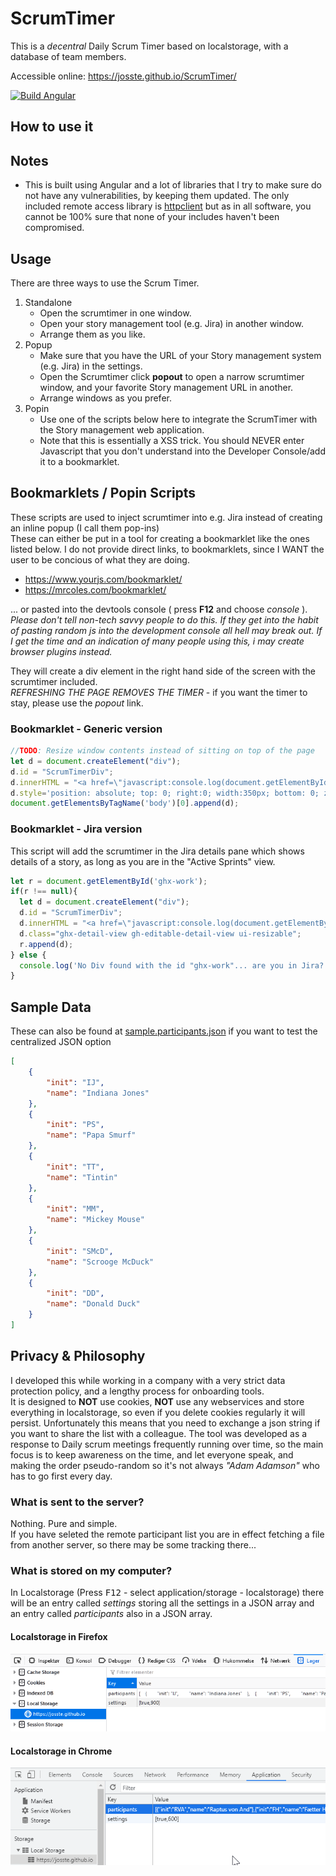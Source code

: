 # ScrumTimer

This is a *decentral* Daily Scrum Timer based on localstorage, with a database of team members.

Accessible online: https://josste.github.io/ScrumTimer/

[![Build Angular](https://github.com/JoSSte/ScrumTimer/actions/workflows/main.yml/badge.svg?branch=master)](https://github.com/JoSSte/ScrumTimer/actions/workflows/main.yml)

## How to use it

## Notes
* This is built using Angular and a lot of libraries that I try to make sure do not have any vulnerabilities, by keeping them updated. The only included remote access library is [httpclient](https://angular.io/guide/http) but as in all software, you cannot be 100% sure that none of your includes haven't been compromised.



## Usage

There are three ways to use the Scrum Timer.

1. Standalone
   * Open the scrumtimer in one window.
   * Open your story management tool (e.g. Jira) in another window.
   * Arrange them as you like.
3. Popup
   * Make sure that you have the URL of your Story management system (e.g. Jira) in the settings.
   * Open the Scrumtimer click **popout** to open a narrow scrumtimer window, and your favorite Story management URL in another.
   * Arrange windows as you prefer.  
5. Popin
   * Use one of the scripts below here to integrate the ScrumTimer with the Story management web application.  
   * Note that this is essentially a XSS trick. You should NEVER enter Javascript that you don't understand into the Developer Console/add it to a bookmarklet.  

## Bookmarklets / Popin Scripts
These scripts are used to inject scrumtimer into e.g. Jira instead of creating an inline popup (I call them pop-ins)  
These can either be put in a tool for creating a bookmarklet like the ones listed below. I do not provide direct links, to bookmarklets, since I WANT the user to be concious of what they are doing.
* https://www.yourjs.com/bookmarklet/  
* https://mrcoles.com/bookmarklet/  


... or pasted into the devtools console ( press **F12** and choose *console* ).  
*Please don't tell non-tech savvy people to do this. If they get into the habit of pasting random js into the development console all hell may break out. If I get the time and an indication of many people using this, i may create browser plugins instead.*

They will create a div element in the right hand side of the screen with the scrumtimer included.  
*REFRESHING THE PAGE REMOVES THE TIMER* - if you want the timer to stay, please use the *popout* link.  

### Bookmarklet - Generic version

``` js
//TODO: Resize window contents instead of sitting on top of the page
let d = document.createElement("div");
d.id = "ScrumTimerDiv";
d.innerHTML = "<a href=\"javascript:console.log(document.getElementById('ScrumTimerDiv').remove())\">X close ScrumTimer</a><iframe src=\"https://josste.github.io/ScrumTimer/\" style=\"width:100%; height:100%\"> Hello World </iframe>";
d.style='position: absolute; top: 0; right:0; width:350px; bottom: 0; z-index: 100; background-color: rgba(100,100,100,0.9) ';
document.getElementsByTagName('body')[0].append(d);
```

### Bookmarklet - Jira version
This script will add the scrumtimer in the Jira details pane which shows details of a story, as long as you are in the "Active Sprints" view.
``` js
let r = document.getElementById('ghx-work');
if(r !== null){
  let d = document.createElement("div");
  d.id = "ScrumTimerDiv";
  d.innerHTML = "<a href=\"javascript:console.log(document.getElementById('ScrumTimerDiv').remove())\">X close ScrumTimer</a><iframe src=\"https://josste.github.io/ScrumTimer/\" style=\" width:100%; height:100%\"> Hello World </iframe>";
  d.class="ghx-detail-view gh-editable-detail-view ui-resizable";
  r.append(d);
} else {
  console.log('No Div found with the id "ghx-work"... are you in Jira?');
}

```

## Sample Data
These can also be found at [sample.participants.json](/resources/sample.participants.json) if you want to test the centralized JSON option  

``` json
[
    {
        "init": "IJ",
        "name": "Indiana Jones"
    },
    {
        "init": "PS",
        "name": "Papa Smurf"
    },
    {
        "init": "TT",
        "name": "Tintin"
    },
    {
        "init": "MM",
        "name": "Mickey Mouse"
    },
    {
        "init": "SMcD",
        "name": "Scrooge McDuck"
    },
    {
        "init": "DD",
        "name": "Donald Duck"
    }
]

```

## Privacy & Philosophy
I developed this while working in a company with a very strict data protection policy, and a lengthy process for onboarding tools.  
It is designed to **NOT** use cookies, **NOT** use any webservices and store everything in localstorage, so even if you delete cookies regularly it will persist. Unfortunately this means that you need to exchange a json string if you want to share the list with a colleague.
The tool was developed as a response to Daily scrum meetings frequently running over time, so the main focus is to keep awareness on the time, and let everyone speak, and making the order pseudo-random so it's not always *"Adam Adamson"* who has to go first every day.

### What is sent to the server?
Nothing. Pure and simple.  
If you have seleted the remote participant list you are in effect fetching a file from another server, so there may be some tracking there...

### What is stored on my computer?
In Localstorage (Press <kbd>F12</kbd> -  select application/storage - localstorage) there will be an entry called *settings* storing all the settings in a JSON array and an entry called *participants* also in a JSON array.

#### Localstorage in Firefox
![Firefox](src/assets/images/localstorage_firefox_0.3.0.png)
#### Localstorage in Chrome
![Chrome](src/assets/images/localstorage_chrome_0.3.0.png)


